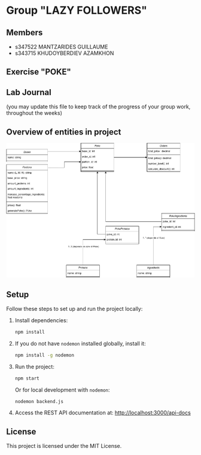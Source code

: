 # Group "LAZY FOLLOWERS"

## Members

- s347522 MANTZARIDES GUILLAUME
- s343715 KHUDOYBERDIEV AZAMKHON

## Exercise "POKE"

## Lab Journal

(you may update this file to keep track of the progress of your group work, throughout the weeks)

## Overview of entities in project

![diagram](wa-poke-bowl.png)

## Setup

Follow these steps to set up and run the project locally:

1. Install dependencies:

   ```sh
   npm install
   ```

2. If you do not have `nodemon` installed globally, install it:

   ```sh
   npm install -g nodemon
   ```

3. Run the project:

   ```sh
   npm start
   ```

   Or for local development with `nodemon`:

   ```sh
   nodemon backend.js
   ```

4. Access the REST API documentation at:
   [http://localhost:3000/api-docs](http://localhost:3000/api-docs)

## License

This project is licensed under the MIT License.
